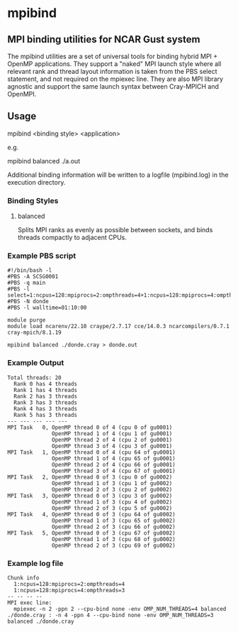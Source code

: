 # mpibind
## MPI binding utilities for NCAR Gust system
The mpibind utilities are a set of universal tools for binding hybrid MPI + OpenMP applications. They support a "naked" MPI launch style where all relevant rank and thread layout information is taken from the PBS select statement, and not required on the mpiexec line. They are also MPI library agnostic and support the same launch syntax between Cray-MPICH and OpenMPI.

## Usage
mpibind \<binding style\> \<application\>

e.g.

mpibind balanced ./a.out

Additional binding information will be written to a logfile (mpibind.log) in the execution directory.

### Binding Styles
1. balanced

   Splits MPI ranks as evenly as possible between sockets, and binds threads compactly to adjacent CPUs.

### Example PBS script

```shell
#!/bin/bash -l
#PBS -A SCSG0001
#PBS -q main
#PBS -l select=1:ncpus=128:mpiprocs=2:ompthreads=4+1:ncpus=128:mpiprocs=4:ompthreads=3
#PBS -N donde
#PBS -l walltime=01:10:00

module purge
module load ncarenv/22.10 craype/2.7.17 cce/14.0.3 ncarcompilers/0.7.1 cray-mpich/8.1.19

mpibind balanced ./donde.cray > donde.out
```

### Example Output
```
Total threads: 20
  Rank 0 has 4 threads
  Rank 1 has 4 threads
  Rank 2 has 3 threads
  Rank 3 has 3 threads
  Rank 4 has 3 threads
  Rank 5 has 3 threads
--- --- --- --- ---
MPI Task   0, OpenMP thread 0 of 4 (cpu 0 of gu0001)
              OpenMP thread 1 of 4 (cpu 1 of gu0001)
              OpenMP thread 2 of 4 (cpu 2 of gu0001)
              OpenMP thread 3 of 4 (cpu 3 of gu0001)
MPI Task   1, OpenMP thread 0 of 4 (cpu 64 of gu0001)
              OpenMP thread 1 of 4 (cpu 65 of gu0001)
              OpenMP thread 2 of 4 (cpu 66 of gu0001)
              OpenMP thread 3 of 4 (cpu 67 of gu0001)
MPI Task   2, OpenMP thread 0 of 3 (cpu 0 of gu0002)
              OpenMP thread 1 of 3 (cpu 1 of gu0002)
              OpenMP thread 2 of 3 (cpu 2 of gu0002)
MPI Task   3, OpenMP thread 0 of 3 (cpu 3 of gu0002)
              OpenMP thread 1 of 3 (cpu 4 of gu0002)
              OpenMP thread 2 of 3 (cpu 5 of gu0002)
MPI Task   4, OpenMP thread 0 of 3 (cpu 64 of gu0002)
              OpenMP thread 1 of 3 (cpu 65 of gu0002)
              OpenMP thread 2 of 3 (cpu 66 of gu0002)
MPI Task   5, OpenMP thread 0 of 3 (cpu 67 of gu0002)
              OpenMP thread 1 of 3 (cpu 68 of gu0002)
              OpenMP thread 2 of 3 (cpu 69 of gu0002)
```

### Example log file
```
Chunk info
  1:ncpus=128:mpiprocs=2:ompthreads=4
  1:ncpus=128:mpiprocs=4:ompthreads=3
-- -- -- --
MPI exec line:
  mpiexec -n 2 -ppn 2 --cpu-bind none -env OMP_NUM_THREADS=4 balanced ./donde.cray : -n 4 -ppn 4 --cpu-bind none -env OMP_NUM_THREADS=3 balanced ./donde.cray
```
